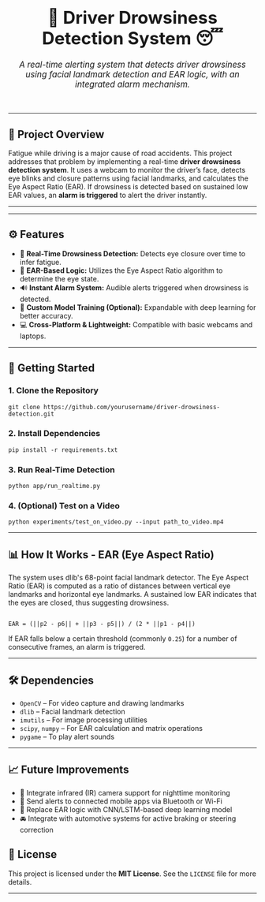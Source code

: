 <h1 align="center" style="font-size: 2.5em;">🚗 Driver Drowsiness Detection System 😴</h1>
<p align="center" style="font-size: 1.2em;"><i>A real-time alerting system that detects driver drowsiness using facial landmark detection and EAR logic, with an integrated alarm mechanism.</i></p>
<br>

<hr>

<h2>📌 Project Overview</h2>
<p>
  Fatigue while driving is a major cause of road accidents. This project addresses that problem by implementing a real-time <strong>driver drowsiness detection system</strong>. It uses a webcam to monitor the driver’s face, detects eye blinks and closure patterns using facial landmarks, and calculates the Eye Aspect Ratio (EAR). If drowsiness is detected based on sustained low EAR values, an <strong>alarm is triggered</strong> to alert the driver instantly.
</p>

<hr>

<hr>

<h2>⚙️ Features</h2>
<ul>
  <li>🎯 <strong>Real-Time Drowsiness Detection:</strong> Detects eye closure over time to infer fatigue.</li>
  <li>📍 <strong>EAR-Based Logic:</strong> Utilizes the Eye Aspect Ratio algorithm to determine the eye state.</li>
  <li>🔊 <strong>Instant Alarm System:</strong> Audible alerts triggered when drowsiness is detected.</li>
  <li>🧠 <strong>Custom Model Training (Optional):</strong> Expandable with deep learning for better accuracy.</li>
  <li>💻 <strong>Cross-Platform & Lightweight:</strong> Compatible with basic webcams and laptops.</li>
</ul>

<hr>

<h2>🚀 Getting Started</h2>

<h3>1. Clone the Repository</h3>
<pre><code>git clone https://github.com/yourusername/driver-drowsiness-detection.git</code></pre>

<h3>2. Install Dependencies</h3>
<pre><code>pip install -r requirements.txt</code></pre>

<h3>3. Run Real-Time Detection</h3>
<pre><code>python app/run_realtime.py</code></pre>

<h3>4. (Optional) Test on a Video</h3>
<pre><code>python experiments/test_on_video.py --input path_to_video.mp4</code></pre>

<hr>

<h2>📊 How It Works - EAR (Eye Aspect Ratio)</h2>
<p>
  The system uses dlib's 68-point facial landmark detector. The Eye Aspect Ratio (EAR) is computed as a ratio of distances between vertical eye landmarks and horizontal eye landmarks. A sustained low EAR indicates that the eyes are closed, thus suggesting drowsiness.
</p>
<pre><code>
EAR = (||p2 - p6|| + ||p3 - p5||) / (2 * ||p1 - p4||)
</code></pre>
<p>
  If EAR falls below a certain threshold (commonly <code>0.25</code>) for a number of consecutive frames, an alarm is triggered.
</p>

<hr>

<h2>🛠️ Dependencies</h2>
<ul>
  <li><code>OpenCV</code> – For video capture and drawing landmarks</li>
  <li><code>dlib</code> – Facial landmark detection</li>
  <li><code>imutils</code> – For image processing utilities</li>
  <li><code>scipy</code>, <code>numpy</code> – For EAR calculation and matrix operations</li>
  <li><code>pygame</code> – To play alert sounds</li>
</ul>

<hr>

<h2>📈 Future Improvements</h2>
<ul>
  <li>🔬 Integrate infrared (IR) camera support for nighttime monitoring</li>
  <li>📱 Send alerts to connected mobile apps via Bluetooth or Wi-Fi</li>
  <li>🧠 Replace EAR logic with CNN/LSTM-based deep learning model</li>
  <li>🚘 Integrate with automotive systems for active braking or steering correction</li>
</ul>


<h2>🧾 License</h2>
<p>This project is licensed under the <strong>MIT License</strong>. See the <code>LICENSE</code> file for more details.</p>

<hr>
